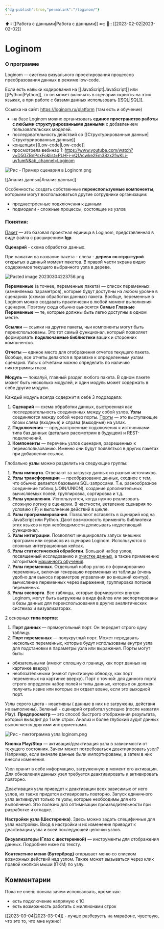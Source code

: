 ```yaml
---
{"dg-publish":true,"permalink":"/loginom/"}
---
```



⬆:: [[Работа с данными\|Работа с данными]]
⬅::
📅:: [[2023-02-02\|2023-02-02]] 

# Loginom

### О программе
Loginom — система визуального проектирования процессов преобразования данных в режиме low-code.

Если есть навыки кодирования на [[JavaScript\|JavaScript]] или [[Python\|Python]], то он может включать в сценарии скрипты на этих языках, а при работе с базами данных использовать [[SQL\|SQL]].

Ссылка на сайт: https://loginom.ru/platform
(там есть и обучение)
- на базе Loginom можно организовать **единое пространство работы с любыми структурированными данными** с добавлением пользовательских моделей.
- последовательность действий со [[Структурированные данные\|Структурированные данные]]
- концепция [[Low-code\|Low-code]] 
- просмотрела вебинар 1: https://www.youtube.com/watch?v=D5GZBnPsxFo&list=PLHFj-yQ1Acwke2Em38zx2fwKLi-uv1umN&ab_channel=Loginom

![Рис - Пример сценария в Loginom.png](/img/user/%D0%A0%D0%B8%D1%81%20-%20%D0%9F%D1%80%D0%B8%D0%BC%D0%B5%D1%80%20%D1%81%D1%86%D0%B5%D0%BD%D0%B0%D1%80%D0%B8%D1%8F%20%D0%B2%20Loginom.png)

[[Анализ данных\|Анализ данных]]

Особенность: создать собственные **переиспользуемые компоненты**, которыми могут воспользоваться другие сотрудники организации:
 - преднастроенные подключения к данным
 - подмодели - сложные процессы, состоящие из узлов


### Понятия:

[Пакет](https://help.loginom.ru/userguide/quick-start/package.html) — это базовая проектная единица в Loginom, представленная в виде файла с расширением **lgp**.

**Сценарий** - схема обработки данных.

При нажатии на название пакета - слева - **дерево со структурой** открытых в данный момент пакетов.
В правой части экрана видно содержимое текущего выбранного узла в дереве.

![Pasted image 20230304223756.png](/img/user/Pasted%20image%2020230304223756.png)

**Переменные** (а точнее, переменные пакета) — список переменных (изменяемых параметров), которые будут доступны на любом уровне в сценариях (схемах обработки данных) пакета. Вообще, переменные в Loginom можно создавать практически в любой момент выполнения сценария. Поэтому сюда обычно выносятся **Самые Главные Переменные** — те, которые должны быть легко доступны в одном месте.

**Ссылки** — ссылки на другие пакеты, чьи компоненты могут быть переиспользованы. Это тот самый функционал, который позволяет формировать **подключаемые библиотеки** ваших и сторонних компонентов. 

**Отчеты** — единое место для отображения отчетов текущего пакета. Вообще, все отчеты делаются в привязке к определенным узлам сценария. Узлы с отчетами можно определить по наличию пиктограммы глаза.

**Модуль** — пожалуй, главный раздел любого пакета. В одном пакете может быть несколько модулей, и один модуль может содержать в себе другие модули.

Каждый модуль всегда содержит в себе 3 подраздела:

1.  **Сценарий** — схема обработки данных, выстроенная как последовательность соединенных между собой узлов. **Узлы** соединяются между собой через порты. [Порты](https://help.loginom.ru/userguide/workflow/ports/index.html) — это выступающие блоки слева (входные) и справа (выходные) на узлах.
2.  **Подключения** — преднастроенные подключения к источниками типа баз данных (детально рассмотрим в будущем) и REST-подключений.
3.  **Компоненты** — перечень узлов сценария, разрешенных к переиспользованию. Именно они будут появляться в других пакетах при добавлении ссылок.

Глобально **узлы** можно разделить на следующие группы:

1.  **Узлы импорта**. Отвечают за загрузку данных из разных источников.
2.  **Узлы трансформации** — преобразование данных, сходное с тем, что обычно делается базовыми SQL-запросами. Т.е. разнообразное соединение таблиц (JOIN/UNION), создание дополнительных вычисляемых полей, группировка, сортировка и т.д.
3.  **Узлы управления**. Используются, когда нужно реализовать сложную логику в сценарии. В частности, ветвление сценария по условию (IF) и выполнение действий в цикле.
4.  **Узлы программирования**. Позволяют вставлять в сценарий код на JavaScript или Python. Дают возможность применять библиотеки этих языков и при необходимости дописывать недостающий функционал.
5.  **Узлы интеграции**. Позволяют инициировать запуск внешних программ или сервисов из сценария Loginom. Используются в сложных интеграционных кейсах.
6.  **Узлы статистической обработки**. Большой набор узлов, посвященный исследованию и [очистке данных](https://wiki.loginom.ru/articles/data-cleaning.html), а также применению алгоритмов [машинного обучения](https://wiki.loginom.ru/articles/machine-learning.html).
7.  **Узлы переменных**. Отдельный набор узлов по формированию переменных, включая генерацию переменных из таблицы (очень удобно для выноса параметров управления во внешний контур), вычисление переменных через выражения, группировка потоков переменных.
8.  **Узлы экспорта**. Все таблицы, которые формируются внутри Loginom, могут быть выгружены в виде файлов или экспортированы в базы данных для переиспользования в других аналитических системах и визуализаторах.

2 основных **типа портов**:
1.  **Порт данных** — прямоугольный порт. Он передает строго одну таблицу.
2.  **Порт переменных** — полукруглый порт. Может передавать несколько переменных, которые будут использованы внутри узла для подстановки в параметры узла или выражения.
Порты могут быть: 
- обязательными (имеют сплошную границу, как порт данных на картинке вверху)
- необязательными (имеют пунктирную обводку, как порт переменных на картинке вверху).
Порт с точной: для данного порта строго определен набор полей и типы данных, которые он должен получить извне или которые он отдает вовне, если это выходной порт.

Узлы серого цвета - неактивны ( данные в них не загружены, действия не выполнены).
Зеленый - сценарий отработал успешно (после нажатия Play).
**Предпросмотр** — это способ быстрого отображения результата, который выводит до 1 млн строк. Анализ и более глубокий аудит данных выполняется другими инструментами.

![Рис - пиктограмма узла loginom.png](/img/user/%D0%A0%D0%B8%D1%81%20-%20%D0%BF%D0%B8%D0%BA%D1%82%D0%BE%D0%B3%D1%80%D0%B0%D0%BC%D0%BC%D0%B0%20%D1%83%D0%B7%D0%BB%D0%B0%20loginom.png)

**Кнопка Play/Stop** — активация/деактивация узла в зависимости от текущего состояния. Зачем может потребоваться деактивировать узел? Например, если вначале данные были импортированы, а затем в них внесли изменения.

Узел хранит в себе информацию, загруженную в момент его активации. Для обновления данных узел требуется деактивировать и активировать повторно.

Деактивация узла приведет к деактивации всех зависимых от него узлов, их также придется активировать повторно. Запуск единичного узла активирует только те узлы, которые необходимы для его выполнения. Это полезно для оптимизации производительности при разработке и отладке.

**Настройки узла (Шестеренка)**. Здесь можно задать специфичные для узла настройки. Вход в настройки и их изменение приводит к деактивации узла и всей последующей цепочки узлов.

**Визуализаторы (Глаз с шестеренкой)** — инструменты для отображения данных. Подробнее ниже по тексту.

**Контекстное меню (Бутерброд)** открывает меню со списком возможных действий над узлом. Также может вызываться через клик правой кнопкой мыши (ПКМ) по узлу.





## Комментарии
Пока не очень поняла зачем  использовать, кроме как:
- есть подключение напрямую к 1С
- есть возможность работать с миллионами строк

[[2023-03-04\|2023-03-04]] - лучше разберусть на марафоне, чувствую, что это то, что мне нужно!

